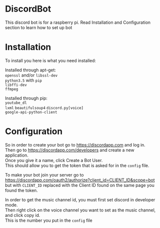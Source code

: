 # DiscordBot
This discord bot is for a raspberry pi. Read Installation and Configuration section to learn how to set up bot

# Installation
To install you here is what you need installed:

   Installed through apt-get:  
    `openssl` and/or `libssl-dev`  
    `python3.5` with `pip`  
    `libffi-dev`  
    `ffmpeg`
    
   Installed through pip:  
    `youtube_dl`  
    `lxml`
    `beautifulsoup4`
    `discord.py[voice]`  
    `google-api-python-client`  

# Configuration
  So in order to create your bot go to https://discordapp.com and log in.  
  Then go to https://discordapp.com/developers and create a new application.  
  Once you give it a name, click Create a Bot User.  
  This should allow you to get the token that is asked for in the `config` file. 
  
  To make your bot join your server go to https://discordapp.com/oauth2/authorize?client_id=CLIENT_ID&scope=bot but with `CLIENT_ID` replaced with the Client ID found on the same page you found the token.
  
  In order to get the music channel id, you must first set discord in developer mode.  
  Then right click on the voice channel you want to set as the music channel, and click copy id.  
  This is the number you put in the `config` file 
